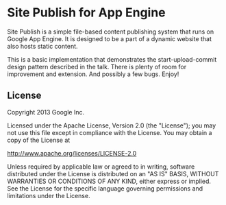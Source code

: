 Site Publish for App Engine
===========================

Site Publish is a simple file-based content publishing system that runs on
Google App Engine.  It is designed to be a part of a dynamic website that also
hosts static content.

This is a basic implementation that demonstrates the
start-upload-commit design pattern described in the talk.  There is
plenty of room for improvement and extension.  And possibly a few
bugs.  Enjoy!


## License

Copyright 2013 Google Inc.

Licensed under the Apache License, Version 2.0 (the "License");
you may not use this file except in compliance with the License.
You may obtain a copy of the License at

   http://www.apache.org/licenses/LICENSE-2.0

Unless required by applicable law or agreed to in writing, software
distributed under the License is distributed on an "AS IS" BASIS,
WITHOUT WARRANTIES OR CONDITIONS OF ANY KIND, either express or implied.
See the License for the specific language governing permissions and
limitations under the License.
